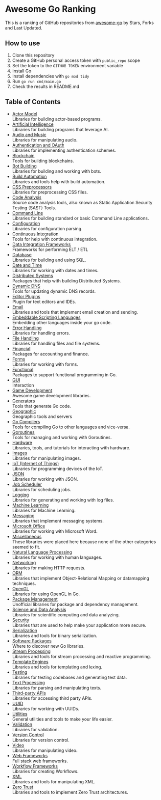 # Awesome Go Ranking

This is a ranking of GitHub repositories from
 [awesome-go](https://github.com/avelino/awesome-go)
 by Stars, Forks and Last Updated.
 
## How to use

1. Clone this repository
1. Create a GitHub personal access token with `public_repo` scope
1. Set the token to the `GITHUB_TOKEN` environment variable
1. Install Go
1. Install dependencies with `go mod tidy`
1. Run `go run cmd/main.go`
1. Check the results in README.md 
 

## Table of Contents

* [Actor Model](docs/Actor-Model.md)<br/>Libraries for building actor-based programs.
* [Artificial Intelligence](docs/Artificial-Intelligence.md)<br/>Libraries for building programs that leverage AI.
* [Audio and Music](docs/Audio-and-Music.md)<br/>Libraries for manipulating audio.
* [Authentication and OAuth](docs/Authentication-and-OAuth.md)<br/>Libraries for implementing authentication schemes.
* [Blockchain](docs/Blockchain.md)<br/>Tools for building blockchains.
* [Bot Building](docs/Bot-Building.md)<br/>Libraries for building and working with bots.
* [Build Automation](docs/Build-Automation.md)<br/>Libraries and tools help with build automation.
* [CSS Preprocessors](docs/CSS-Preprocessors.md)<br/>Libraries for preprocessing CSS files.
* [Code Analysis](docs/Code-Analysis.md)<br/>Source code analysis tools, also known as Static Application Security Testing (SAST) Tools.
* [Command Line](docs/Command-Line.md)<br/>Libraries for building standard or basic Command Line applications.
* [Configuration](docs/Configuration.md)<br/>Libraries for configuration parsing.
* [Continuous Integration](docs/Continuous-Integration.md)<br/>Tools for help with continuous integration.
* [Data Integration Frameworks](docs/Data-Integration-Frameworks.md)<br/>Frameworks for performing ELT / ETL
* [Database](docs/Database.md)<br/>Libraries for building and using SQL.
* [Date and Time](docs/Date-and-Time.md)<br/>Libraries for working with dates and times.
* [Distributed Systems](docs/Distributed-Systems.md)<br/>Packages that help with building Distributed Systems.
* [Dynamic DNS](docs/Dynamic-DNS.md)<br/>Tools for updating dynamic DNS records.
* [Editor Plugins](docs/Editor-Plugins.md)<br/>Plugin for text editors and IDEs.
* [Email](docs/Email.md)<br/>Libraries and tools that implement email creation and sending.
* [Embeddable Scripting Languages](docs/Embeddable-Scripting-Languages.md)<br/>Embedding other languages inside your go code.
* [Error Handling](docs/Error-Handling.md)<br/>Libraries for handling errors.
* [File Handling](docs/File-Handling.md)<br/>Libraries for handling files and file systems.
* [Financial](docs/Financial.md)<br/>Packages for accounting and finance.
* [Forms](docs/Forms.md)<br/>Libraries for working with forms.
* [Functional](docs/Functional.md)<br/>Packages to support functional programming in Go.
* [GUI](docs/GUI.md)<br/>Interaction
* [Game Development](docs/Game-Development.md)<br/>Awesome game development libraries.
* [Generators](docs/Generators.md)<br/>Tools that generate Go code.
* [Geographic](docs/Geographic.md)<br/>Geographic tools and servers
* [Go Compilers](docs/Go-Compilers.md)<br/>Tools for compiling Go to other languages and vice-versa.
* [Goroutines](docs/Goroutines.md)<br/>Tools for managing and working with Goroutines.
* [Hardware](docs/Hardware.md)<br/>Libraries, tools, and tutorials for interacting with hardware.
* [Images](docs/Images.md)<br/>Libraries for manipulating images.
* [IoT (Internet of Things)](docs/IoT-(Internet-of-Things).md)<br/>Libraries for programming devices of the IoT.
* [JSON](docs/JSON.md)<br/>Libraries for working with JSON.
* [Job Scheduler](docs/Job-Scheduler.md)<br/>Libraries for scheduling jobs.
* [Logging](docs/Logging.md)<br/>Libraries for generating and working with log files.
* [Machine Learning](docs/Machine-Learning.md)<br/>Libraries for Machine Learning.
* [Messaging](docs/Messaging.md)<br/>Libraries that implement messaging systems.
* [Microsoft Office](docs/Microsoft-Office.md)<br/>Libraries for working with Microsoft Word.
* [Miscellaneous](docs/Miscellaneous.md)<br/>These libraries were placed here because none of the other categories seemed to fit.
* [Natural Language Processing](docs/Natural-Language-Processing.md)<br/>Libraries for working with human languages.
* [Networking](docs/Networking.md)<br/>Libraries for making HTTP requests.
* [ORM](docs/ORM.md)<br/>Libraries that implement Object-Relational Mapping or datamapping techniques.
* [OpenGL](docs/OpenGL.md)<br/>Libraries for using OpenGL in Go.
* [Package Management](docs/Package-Management.md)<br/>Unofficial libraries for package and dependency management.
* [Science and Data Analysis](docs/Science-and-Data-Analysis.md)<br/>Libraries for scientific computing and data analyzing.
* [Security](docs/Security.md)<br/>Libraries that are used to help make your application more secure.
* [Serialization](docs/Serialization.md)<br/>Libraries and tools for binary serialization.
* [Software Packages](docs/Software-Packages.md)<br/>Where to discover new Go libraries.
* [Stream Processing](docs/Stream-Processing.md)<br/>Libraries and tools for stream processing and reactive programming.
* [Template Engines](docs/Template-Engines.md)<br/>Libraries and tools for templating and lexing.
* [Testing](docs/Testing.md)<br/>Libraries for testing codebases and generating test data.
* [Text Processing](docs/Text-Processing.md)<br/>Libraries for parsing and manipulating texts.
* [Third-party APIs](docs/Third-party-APIs.md)<br/>Libraries for accessing third party APIs.
* [UUID](docs/UUID.md)<br/>Libraries for working with UUIDs.
* [Utilities](docs/Utilities.md)<br/>General utilities and tools to make your life easier.
* [Validation](docs/Validation.md)<br/>Libraries for validation.
* [Version Control](docs/Version-Control.md)<br/>Libraries for version control.
* [Video](docs/Video.md)<br/>Libraries for manipulating video.
* [Web Frameworks](docs/Web-Frameworks.md)<br/>Full stack web frameworks.
* [Workflow Frameworks](docs/Workflow-Frameworks.md)<br/>Libraries for creating Workflows.
* [XML](docs/XML.md)<br/>Libraries and tools for manipulating XML.
* [Zero Trust](docs/Zero-Trust.md)<br/>Libraries and tools to implement Zero Trust architectures.
